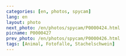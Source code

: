 ```yaml
---
categories: [en, photos, spycam]
lang: en
layout: photo
next_photo: /en/photos/spycam/P0000424.html
picname: P0000427
prev_photo: /en/photos/spycam/P0000426.html
tags: [Animal, Fotofalle, Stachelschwein]
---
```

